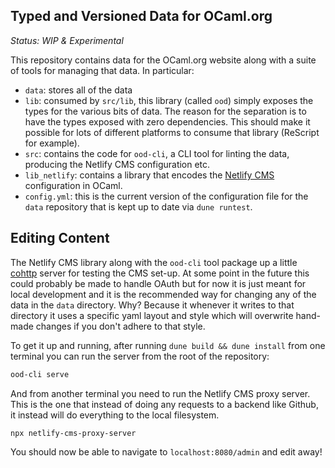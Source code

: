 Typed and Versioned Data for OCaml.org
--------------------------------------

*Status: WIP & Experimental* 

This repository contains data for the OCaml.org website along with a suite of tools for managing that data. In particular: 

 - `data`: stores all of the data
 - `lib`: consumed by `src/lib`, this library (called `ood`) simply exposes the types for the various bits of data. The reason for the separation is to have the types exposed with zero dependencies. This should make it possible for lots of different platforms to consume that library (ReScript for example).
 - `src`: contains the code for `ood-cli`, a CLI tool for linting the data, producing the Netlify CMS configuration etc. 
 - `lib_netlify`: contains a library that encodes the [Netlify CMS](https://www.netlifycms.org/) configuration in OCaml.
 - `config.yml`: this is the current version of the configuration file for the `data` repository that is kept up to date via `dune runtest`.


## Editing Content

The Netlify CMS library along with the `ood-cli` tool package up a little [cohttp](https://github.com/mirage/ocaml-cohttp) server for testing the CMS set-up. At some point in the future this could probably be made to handle OAuth but for now it is just meant for local development and it is the recommended way for changing any of the data in the `data` directory. Why? Because it whenever it writes to that directory it uses a specific yaml layout and style which will overwrite hand-made changes if you don't adhere to that style. 

To get it up and running, after running `dune build && dune install` from one terminal you can run the server from the root of the repository: 

```sh
ood-cli serve
```

And from another terminal you need to run the Netlify CMS proxy server. This is the one that instead of doing any requests to a backend like Github, it instead will do everything to the local filesystem. 

```
npx netlify-cms-proxy-server
```

You should now be able to navigate to `localhost:8080/admin` and edit away!
